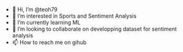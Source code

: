 - 👋 Hi, I’m @teoh79 
- 👀 I’m interested in Sports and Sentiment Analysis
- 🌱 I’m currently learning ML
- 💞️ I’m looking to collaborate on developping dataset for sentiment analysis
- 📫 How to reach me on gihub

<!---
teoh79/teoh79 is a ✨ special ✨ repository because its `README.md` (this file) appears on your GitHub profile.
You can click the Preview link to take a look at your changes.
--->
